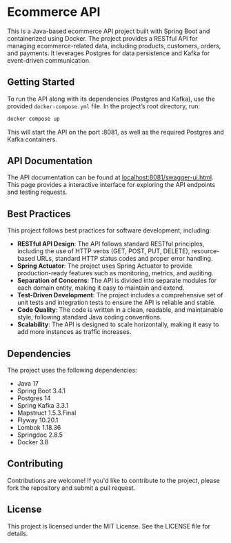 # Ecommerce API

This is a Java-based ecommerce API project built with Spring Boot and containerized using Docker. The project provides a RESTful API for managing ecommerce-related data, including products, customers, orders, and payments. It leverages Postgres for data persistence and Kafka for event-driven communication.

## Getting Started

To run the API along with its dependencies (Postgres and Kafka), use the provided `docker-compose.yml` file. In the project’s root directory, run:

```bash
docker compose up
```

This will start the API on the port :8081, as well as the required Postgres and Kafka containers.

## API Documentation

The API documentation can be found at [localhost:8081/swagger-ui.html](http://localhost:8081/swagger-ui.html). This page provides a interactive interface for exploring the API endpoints and testing requests.

## Best Practices

This project follows best practices for software development, including:

* **RESTful API Design**: The API follows standard RESTful principles, including the use of HTTP verbs (GET, POST, PUT, DELETE), resource-based URLs, standard HTTP status codes and proper error handling.
* **Spring Actuator**: The project uses Spring Actuator to provide production-ready features such as monitoring, metrics, and auditing.
* **Separation of Concerns**: The API is divided into separate modules for each domain entity, making it easy to maintain and extend.
* **Test-Driven Development**: The project includes a comprehensive set of unit tests and integration tests to ensure the API is reliable and stable.
* **Code Quality**: The code is written in a clean, readable, and maintainable style, following standard Java coding conventions.
* **Scalability**: The API is designed to scale horizontally, making it easy to add more instances as traffic increases.

## Dependencies

The project uses the following dependencies:

* Java 17
* Spring Boot 3.4.1
* Postgres 14
* Spring Kafka 3.3.1
* Mapstruct 1.5.3.Final
* Flyway 10.20.1
* Lombok 1.18.36
* Springdoc 2.8.5
* Docker 3.8

## Contributing

Contributions are welcome! If you'd like to contribute to the project, please fork the repository and submit a pull request.

## License

This project is licensed under the MIT License. See the LICENSE file for details.
